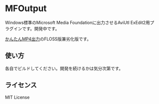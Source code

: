 # MFOutput

Windows標準のMicrosoft Media Foundationに出力させるAviUtl ExEdit2用プラグインです。開発中です。

[かんたんMP4出力](https://aoytsk.blog.jp/aviutl/34586383.html)のFLOSS版兼劣化版です。

## 使い方

各自でビルドしてください。開発を続けるかは気分次第です。

## ライセンス

MIT License